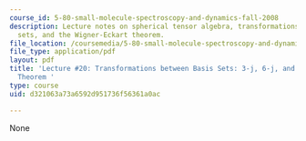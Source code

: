 ```yaml
---
course_id: 5-80-small-molecule-spectroscopy-and-dynamics-fall-2008
description: Lecture notes on spherical tensor algebra, transformations between basis
  sets, and the Wigner-Eckart theorem.
file_location: /coursemedia/5-80-small-molecule-spectroscopy-and-dynamics-fall-2008/d321063a73a6592d951736f56361a0ac_20_580ln_fa08.pdf
file_type: application/pdf
layout: pdf
title: 'Lecture #20: Transformations between Basis Sets: 3-j, 6-j, and Wigner-Eckart
  Theorem '
type: course
uid: d321063a73a6592d951736f56361a0ac

---
```

None